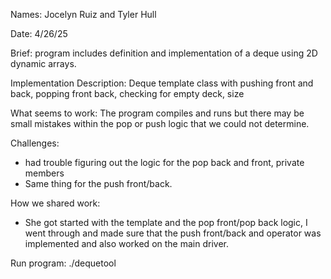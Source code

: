 Names: Jocelyn Ruiz and Tyler Hull

Date: 4/26/25

Brief: program includes definition and implementation of a deque using 2D dynamic arrays.


Implementation Description: Deque template class with pushing front and back, popping front back, checking for empty deck, size

What seems to work:
The program compiles and runs but there may be small mistakes within the pop or push logic that we could not determine. 

Challenges:

- had trouble figuring out the logic for the pop back and front, private members
- Same thing for the push front/back.

How we shared work:

- She got started with the template and the pop front/pop back logic, I went through and made sure that the push front/back and operator
  was implemented and also worked on the main driver. 

Run program: ./dequetool

